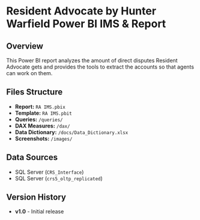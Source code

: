 # Resident Advocate by Hunter Warfield Power BI IMS & Report

## Overview
This Power BI report analyzes the amount of direct disputes Resident Advocate gets and provides the tools to extract the accounts so that agents can work on them.

## Files Structure
- **Report:** `RA IMS.pbix`
- **Template:** `RA IMS.pbit`
- **Queries:** `/queries/`
- **DAX Measures:** `/dax/`
- **Data Dictionary:** `/docs/Data_Dictionary.xlsx`
- **Screenshots:** `/images/`

## Data Sources
- SQL Server (`CRS_Interface`)
- SQL Server (`crs5_oltp_replicated`)

## Version History
- **v1.0** - Initial release
